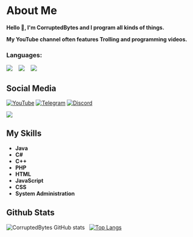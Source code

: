 # About Me
**Hello 👋,
I'm CorruptedBytes and I program all kinds of things.**

**My YouTube channel often features Trolling and programming videos.**


### Languages:
<p>
<a href="#"><img src="https://github.com/yammadev/flag-icons/raw/master/png/RU@2x.png?raw=true" /></a>
&nbsp;&nbsp;
<a href="#"><img src="https://github.com/yammadev/flag-icons/raw/master/png/DE@2x.png?raw=true" /></a>
&nbsp;&nbsp;
<a href="#"><img src="https://github.com/yammadev/flag-icons/raw/master/png/GB@2x.png?raw=true" /></a>
</p>

## Social Media
[![YouTube](https://img.shields.io/badge/corruptedbytes-%23E4405F.svg?style=for-the-badge&logo=youtube&logoColor=white)](https://www.youtube.com/CorruptedBytes)
[![Telegram](https://img.shields.io/badge/corruptedbytes-blue.svg?style=for-the-badge&logo=telegram&logoColor=white)](https://t.me/CorruptedBytes)
[![Discord](https://img.shields.io/badge/corruptedbytes-blue.svg?color=4682B4&style=for-the-badge&logo=discord&logoColor=white)](https://discord.corruptedbytes.de)


<a target="_blank" href="https://www.buymeacoffee.com/corruptedbytes"><img src="https://img.buymeacoffee.com/button-api/?text=Buy me a coffee&emoji=☕&slug=corruptedbytes&button_colour=FFDD00&font_colour=000000&font_family=Cookie&outline_colour=000000&coffee_colour=ffffff" /></a>


## My Skills
- **Java**
- **C#**
- **C++**
- **PHP**
- **HTML**
- **JavaScript**
- **CSS**
- **System Administration**

## Github Stats

  
![CorruptedBytes GitHub stats](https://github-readme-stats.vercel.app/api?username=CorruptedBytes&show_icons=true&theme=radical&title_color=cc0000&text_color=ffffff&icon_color=800000) &nbsp; [![Top Langs](https://github-readme-stats.vercel.app/api/top-langs/?username=CorruptedBytes&show_icons=true&bg_color=141321&layout=compact&title_color=ffffff&text_color=ffffff&icon_color=800000)](https://github.com/anuraghazra/github-readme-stats)


